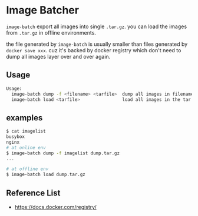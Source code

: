 # Image Batcher

`image-batch` export all images into single `.tar.gz`. you can load the images from `.tar.gz` in offline environments. 

the file generated by `image-batch` is usually smaller than files generated by `docker save xxx`. cuz it's backed by
docker registry which don't need to dump all images layer over and over again. 

## Usage
```bash
Usage:
  image-batch dump -f <filename> <tarfile>  dump all images in filename to tar.gz file
  image-batch load <tarfile>                load all images in the tar.gz file
```

## examples

```bash
$ cat imagelist 
busybox
nginx
# at online env
$ image-batch dump -f imagelist dump.tar.gz
...

# at offline env
$ image-batch load dump.tar.gz
```


## Reference List
- https://docs.docker.com/registry/